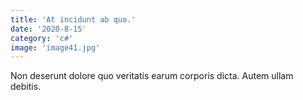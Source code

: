 ```yaml
---
title: 'At incidunt ab quo.'
date: '2020-8-15'
category: 'c#'
image: 'image41.jpg'
---
```


Non deserunt dolore quo veritatis earum corporis dicta.
Autem ullam debitis.
